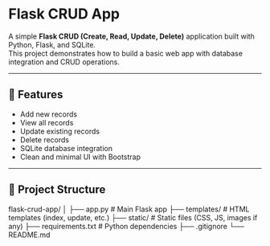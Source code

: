 # Flask CRUD App

A simple **Flask CRUD (Create, Read, Update, Delete)** application built with Python, Flask, and SQLite.  
This project demonstrates how to build a basic web app with database integration and CRUD operations.

---

## 🚀 Features
- Add new records  
- View all records  
- Update existing records  
- Delete records  
- SQLite database integration  
- Clean and minimal UI with Bootstrap  

---

## 📂 Project Structure
flask-crud-app/
│
├── app.py # Main Flask app
├── templates/ # HTML templates (index, update, etc.)
├── static/ # Static files (CSS, JS, images if any)
├── requirements.txt # Python dependencies
├── .gitignore
└── README.md
